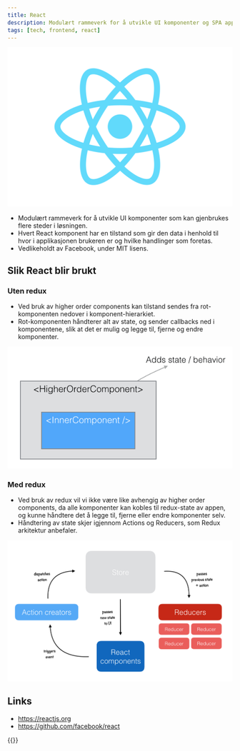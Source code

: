 ```yaml
---
title: React
description: Modulært rammeverk for å utvikle UI komponenter og SPA applikasjoner.
tags: [tech, frontend, react]
---
```


![React logo](react-logo.svg "React logo")

- Modulært rammeverk for å utvikle UI komponenter som kan gjenbrukes flere steder i løsningen.
- Hvert React komponent har en tilstand som gir den data i henhold til hvor i applikasjonen brukeren er og hvilke handlinger som foretas.
- Vedlikeholdt av Facebook, under MIT lisens.

## Slik React blir brukt

### Uten redux
- Ved bruk av higher order components kan tilstand sendes fra rot-komponenten nedover i komponent-hierarkiet.
- Rot-komponenten håndterer alt av state, og sender callbacks ned i komponentene, slik at det er mulig og legge til, fjerne og endre komponenter.

![Higher order component](higher-order-component.png "Higher order component")

### Med redux
- Ved bruk av redux vil vi ikke være like avhengig av higher order components, da alle komponenter kan kobles til redux-state av appen,
  og kunne håndtere det å legge til, fjerne eller endre komponenter selv.
- Håndtering av state skjer igjennom Actions og Reducers, som Redux arkitektur anbefaler.

![Redux architecture](tools-redux-architecture.png "Redux architecture")

## Links

- https://reactjs.org 
- https://github.com/facebook/react

{{<children />}}
